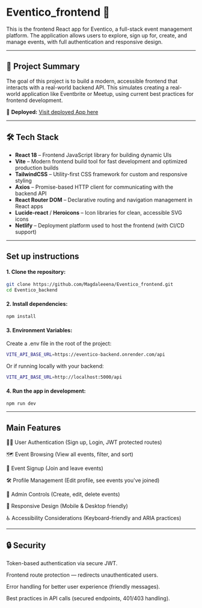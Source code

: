 # Eventico_frontend 🎉

This is the frontend React app for Eventico, a full-stack event management platform.
The application allows users to explore, sign up for, create, and manage events, with full authentication and responsive design.

---

## 🚀 Project Summary
The goal of this project is to build a modern, accessible frontend that interacts with a real-world backend API.
This simulates creating a real-world application like Eventbrite or Meetup, using current best practices for frontend development.

🔗 **Deployed:** [Visit deployed App here](https://eventico.netlify.app/)  


---

## 🛠 Tech Stack

- **React 18** – Frontend JavaScript library for building dynamic UIs
- **Vite** – Modern frontend build tool for fast development and optimized production builds
- **TailwindCSS** – Utility-first CSS framework for custom and responsive styling
- **Axios** – Promise-based HTTP client for communicating with the backend API
- **React Router DOM** – Declarative routing and navigation management in React apps
- **Lucide-react** / **Heroicons** – Icon libraries for clean, accessible SVG icons
- **Netlify** – Deployment platform used to host the frontend (with CI/CD support)

---

## Set up instructions
#### 1. Clone the repository:

   ```bash
git clone https://github.com/Magdaleeena/Eventico_frontend.git
cd Eventico_backend
```

#### 2. Install dependencies:
  ```bash
npm install
  ```

#### 3. Environment Variables:
Create a .env file in the root of the project:
 ```bash
VITE_API_BASE_URL=https://eventico-backend.onrender.com/api
```
Or if running locally with your backend:
```bash
VITE_API_BASE_URL=http://localhost:5000/api
```

#### 4. Run the app in development:
```
npm run dev
```

---

## Main Features

🧑‍💻 User Authentication (Sign up, Login, JWT protected routes)

🗺️ Event Browsing (View all events, filter, and sort)

🎫 Event Signup (Join and leave events)

🛠️ Profile Management (Edit profile, see events you've joined)

👑 Admin Controls (Create, edit, delete events)

📱 Responsive Design (Mobile & Desktop friendly)

♿ Accessibility Considerations (Keyboard-friendly and ARIA practices)

---

## 🔒 Security

Token-based authentication via secure JWT.

Frontend route protection — redirects unauthenticated users.

Error handling for better user experience (friendly messages).

Best practices in API calls (secured endpoints, 401/403 handling).

